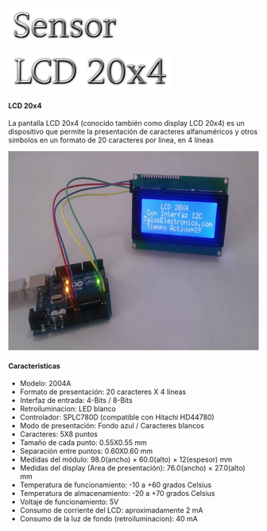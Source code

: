 ![image](cooltext419577597053546.png)

![image](cooltext419577467191136.png)
#### LCD 20x4
La pantalla LCD 20x4 (conocido también como display LCD 20x4) es un dispositivo que permite la presentación de caracteres alfanuméricos y otros simbolos en un formato de 20 caracteres por línea, en 4 líneas


<a href="http://cooltext.com" target="_top"><img src="maxresdefault.jpg" width="900" height="400" alt="Cool Text: Logo and Graphics Generator" border="0" /></a>
#### Caracteristicas

- Modelo: 2004A
- Formato de presentación: 20 caracteres X 4 líneas
- Interfaz de entrada: 4-Bits / 8-Bits
- Retroiluminacion: LED blanco
- Controlador: SPLC780D (compatible con Hitachi HD44780)
- Modo de presentación: Fondo azul / Caracteres blancos
- Caracteres: 5X8 puntos
- Tamaño de cada punto: 0.55X0.55 mm
- Separación entre puntos: 0.60X0.60 mm
- Medidas del módulo: 98.0(ancho) × 60.0(alto) × 12(espesor) mm
- Medidas del display (Area de presentación): 76.0(ancho) × 27.0(alto) mm
- Temperatura de funcionamiento: -10 a +60 grados Celsius
- Temperatura de almacenamiento: -20 a +70 grados Celsius
- Voltaje de funcionamiento: 5V
- Consumo de corriente del LCD: aproximadamente 2 mA
- Consumo de la luz de fondo (retroiluminacion): 40 mA

